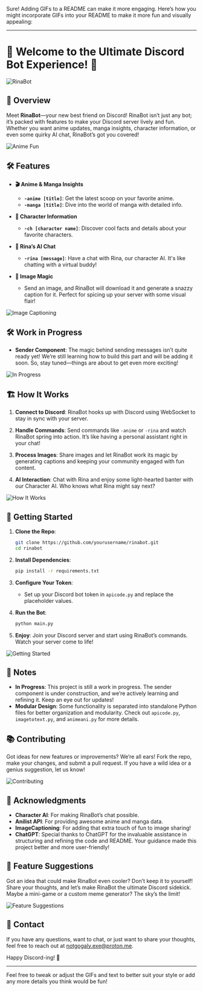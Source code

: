 Sure! Adding GIFs to a README can make it more engaging. Here’s how you might incorporate GIFs into your README to make it more fun and visually appealing:

---

# 🎉 Welcome to the Ultimate Discord Bot Experience! 🎉

![RinaBot](https://tenor.com/view/hyper-anime-lucky-star-izumi-konata-izumi-gif-20051187)

## 🚀 Overview

Meet **RinaBot**—your new best friend on Discord! RinaBot isn’t just any bot; it’s packed with features to make your Discord server lively and fun. Whether you want anime updates, manga insights, character information, or even some quirky AI chat, RinaBot’s got you covered!

![Anime Fun](https://media.giphy.com/media/xUPGcjq9OTc2Fs9rsc/giphy.gif)

## 🛠 Features

- **🎬 Anime & Manga Insights**
  - **`-anime [title]`**: Get the latest scoop on your favorite anime.
  - **`-manga [title]`**: Dive into the world of manga with detailed info.

- **👾 Character Information**
  - **`-ch [character name]`**: Discover cool facts and details about your favorite characters.

- **🤖 Rina’s AI Chat**
  - **`-rina [message]`**: Have a chat with Rina, our character AI. It's like chatting with a virtual buddy!

- **📸 Image Magic**
  - Send an image, and RinaBot will download it and generate a snazzy caption for it. Perfect for spicing up your server with some visual flair!

![Image Captioning](https://media.giphy.com/media/3o6fJ8dK1zEwIc2LMU/giphy.gif)

## 🛠 Work in Progress

- **Sender Component**: The magic behind sending messages isn’t quite ready yet! We’re still learning how to build this part and will be adding it soon. So, stay tuned—things are about to get even more exciting!

![In Progress](https://media.giphy.com/media/xUPGcTZjA0ZlbSKFgE/giphy.gif)

## 🏗️ How It Works

1. **Connect to Discord**: RinaBot hooks up with Discord using WebSocket to stay in sync with your server.

2. **Handle Commands**: Send commands like `-anime` or `-rina` and watch RinaBot spring into action. It’s like having a personal assistant right in your chat!

3. **Process Images**: Share images and let RinaBot work its magic by generating captions and keeping your community engaged with fun content.

4. **AI Interaction**: Chat with Rina and enjoy some light-hearted banter with our Character AI. Who knows what Rina might say next?

![How It Works](https://media.giphy.com/media/xT9IgG50Fb7Mi0pr4E/giphy.gif)

## 🚀 Getting Started

1. **Clone the Repo**:
   ```bash
   git clone https://github.com/yourusername/rinabot.git
   cd rinabot
   ```

2. **Install Dependencies**:
   ```bash
   pip install -r requirements.txt
   ```

3. **Configure Your Token**:
   - Set up your Discord bot token in `apicode.py` and replace the placeholder values.

4. **Run the Bot**:
   ```bash
   python main.py
   ```

5. **Enjoy**: Join your Discord server and start using RinaBot’s commands. Watch your server come to life!

![Getting Started](https://media.giphy.com/media/3ohs4pA6s97jJe1zHW/giphy.gif)

## 📝 Notes

- **In Progress**: This project is still a work in progress. The sender component is under construction, and we’re actively learning and refining it. Keep an eye out for updates!
- **Modular Design**: Some functionality is separated into standalone Python files for better organization and modularity. Check out `apicode.py`, `imagetotext.py`, and `animeani.py` for more details.

## 📚 Contributing

Got ideas for new features or improvements? We’re all ears! Fork the repo, make your changes, and submit a pull request. If you have a wild idea or a genius suggestion, let us know!

![Contributing](https://media.giphy.com/media/l0HlH5vx6j9XslnsM/giphy.gif)

## 🥳 Acknowledgments

- **Character AI**: For making RinaBot’s chat possible.
- **Anilist API**: For providing awesome anime and manga data.
- **ImageCaptioning**: For adding that extra touch of fun to image sharing!
- **ChatGPT**: Special thanks to ChatGPT for the invaluable assistance in structuring and refining the code and README. Your guidance made this project better and more user-friendly!

## 💬 Feature Suggestions

Got an idea that could make RinaBot even cooler? Don’t keep it to yourself! Share your thoughts, and let’s make RinaBot the ultimate Discord sidekick. Maybe a mini-game or a custom meme generator? The sky’s the limit!

![Feature Suggestions](https://media.giphy.com/media/3o7abln7sbq8HtENMy/giphy.gif)

## 📧 Contact

If you have any questions, want to chat, or just want to share your thoughts, feel free to reach out at [notgogaly.exe@proton.me](mailto:notgogaly.exe@proton.me).

Happy Discord-ing! 🚀

---

Feel free to tweak or adjust the GIFs and text to better suit your style or add any more details you think would be fun!
